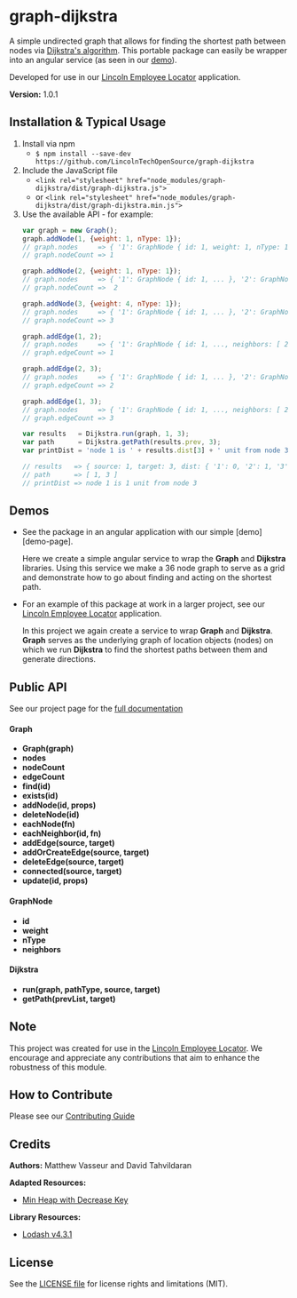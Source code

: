 # graph-dijkstra

A simple undirected graph that allows for finding the shortest path between nodes
via [Dijkstra's algorithm](https://en.wikipedia.org/wiki/Dijkstra%27s_algorithm#Using_a_priority_queue).
This portable package can easily be wrapper into an angular service (as seen in our [demo][demo]).

[demo]: https://lincolntechopensource.github.io/graph-dijkstra/demo

Developed for use in our [Lincoln Employee Locator][lincoln-gps] application.


**Version:** 1.0.1

## Installation & Typical Usage

1. Install via npm
   * `$ npm install --save-dev https://github.com/LincolnTechOpenSource/graph-dijkstra`
2. Include the JavaScript file
   * `<link rel="stylesheet" href="node_modules/graph-dijkstra/dist/graph-dijkstra.js">`
   * or `<link rel="stylesheet" href="node_modules/graph-dijkstra/dist/graph-dijkstra.min.js">`
3. Use the available API - for example:
   ```javascript
   var graph = new Graph();
   graph.addNode(1, {weight: 1, nType: 1});
   // graph.nodes     => { '1': GraphNode { id: 1, weight: 1, nType: 1, neighbors: [] } }
   // graph.nodeCount => 1

   graph.addNode(2, {weight: 1, nType: 1});
   // graph.nodes     => { '1': GraphNode { id: 1, ... }, '2': GraphNode { id: 2, ... } }
   // graph.nodeCount =>  2

   graph.addNode(3, {weight: 4, nType: 1});
   // graph.nodes     => { '1': GraphNode { id: 1, ... }, '2': GraphNode { id: 2, ... }, '3': GraphNode { id: 3, weight: 4, ... } }
   // graph.nodeCount => 3

   graph.addEdge(1, 2);
   // graph.nodes     => { '1': GraphNode { id: 1, ..., neighbors: [ 2 ] }, '2': GraphNode { id: 2, ..., neighbors: [ 1 ] }, '3': GraphNode { id: 3, ...} }
   // graph.edgeCount => 1

   graph.addEdge(2, 3);
   // graph.nodes     => { '1': GraphNode { id: 1, ... }, '2': GraphNode { id: 2, ..., neighbors: [ 1, 3 ] }, '3': GraphNode { id: 3, ..., neighbors: [ 2 ] } }
   // graph.edgeCount => 2

   graph.addEdge(1, 3);
   // graph.nodes     => { '1': GraphNode { id: 1, ..., neighbors: [ 2, 3 ] }, '2': GraphNode { id: 2, ... }, '3': GraphNode { id: 3, ..., neighbors: [ 2, 1 ] } }
   // graph.edgeCount => 3

   var results   = Dijkstra.run(graph, 1, 3);
   var path      = Dijkstra.getPath(results.prev, 3);
   var printDist = 'node 1 is ' + results.dist[3] + ' unit from node 3'

   // results   => { source: 1, target: 3, dist: { '1': 0, '2': 1, '3': 1 }, prev: { '1': 1, '2': 1, '3': 1 } }
   // path      => [ 1, 3 ]
   // printDist => node 1 is 1 unit from node 3
   ```

## Demos

* See the package in an angular application with our simple [demo][demo-page].

   Here we create a simple angular service to wrap the **Graph** and **Dijkstra** libraries.
   Using this service we make a 36 node graph to serve as a grid and demonstrate
   how to go about finding and acting on the shortest path.

* For an example of this package at work in a larger project, see our
[Lincoln Employee Locator][lincoln-gps] application.

   In this project we again create a service to wrap **Graph** and **Dijkstra**.
   **Graph** serves as the underlying graph of location objects (nodes) on which
   we run **Dijkstra** to find the shortest paths between them and generate directions.

## Public API

See our project page for the [full documentation](https://lincolntechopensource.github.io/graph-dijkstra/docs)

#### Graph
* **Graph(graph)**
* **nodes**
* **nodeCount**
* **edgeCount**
* **find(id)**
* **exists(id)**
* **addNode(id, props)**
* **deleteNode(id)**
* **eachNode(fn)**
* **eachNeighbor(id, fn)**
* **addEdge(source, target)**
* **addOrCreateEdge(source, target)**
* **deleteEdge(source, target)**
* **connected(source, target)**
* **update(id, props)**

#### GraphNode
* **id**
* **weight**
* **nType**
* **neighbors**

#### Dijkstra
* **run(graph, pathType, source, target)**
* **getPath(prevList, target)**

## Note

This project was created for use in the [Lincoln Employee Locator][lincoln-gps].
We encourage and appreciate any contributions that aim to enhance the robustness of this module.

[lincoln-gps]: https://github.com/LincolnTechOpenSource/lincoln-gps


## How to Contribute

Please see our [Contributing Guide](CONTRIBUTING.md)


## Credits

**Authors:** Matthew Vasseur and David Tahvildaran

**Adapted Resources:**
   * [Min Heap with Decrease Key](https://github.com/rombdn/js-binaryheap-decreasekey)

**Library Resources:**
   * [Lodash v4.3.1](https://www.npmjs.com/package/lodash)

## License

See the [LICENSE file](LICENSE) for license rights and limitations (MIT).
